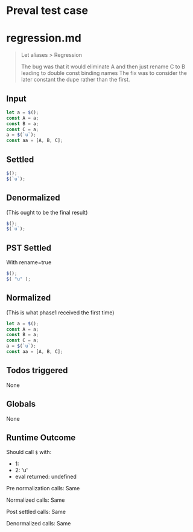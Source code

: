 # Preval test case

# regression.md

> Let aliases > Regression
>
> The bug was that it would eliminate A and then just rename C to B leading to double const binding names
> The fix was to consider the later constant the dupe rather than the first.

## Input

`````js filename=intro
let a = $();
const A = a;
const B = a;
const C = a;
a = $(`u`);
const aa = [A, B, C];
`````


## Settled


`````js filename=intro
$();
$(`u`);
`````


## Denormalized
(This ought to be the final result)

`````js filename=intro
$();
$(`u`);
`````


## PST Settled
With rename=true

`````js filename=intro
$();
$( "u" );
`````


## Normalized
(This is what phase1 received the first time)

`````js filename=intro
let a = $();
const A = a;
const B = a;
const C = a;
a = $(`u`);
const aa = [A, B, C];
`````


## Todos triggered


None


## Globals


None


## Runtime Outcome


Should call `$` with:
 - 1: 
 - 2: 'u'
 - eval returned: undefined

Pre normalization calls: Same

Normalized calls: Same

Post settled calls: Same

Denormalized calls: Same
